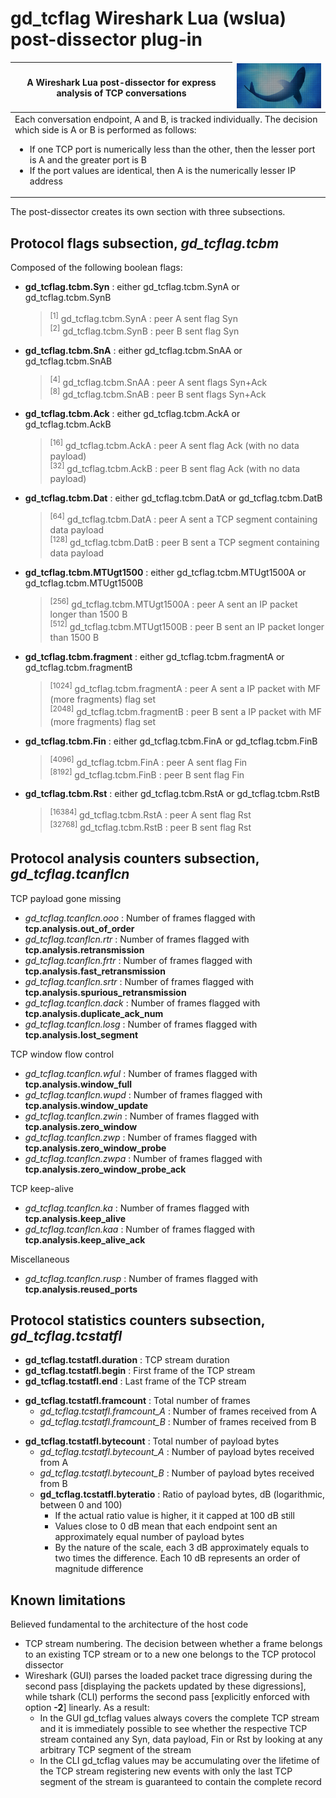 <h1><b>gd_tcflag</b> Wireshark Lua (wslua) post-dissector plug-in</h1>

<table>
<thead rules="rows">
<tr>
 <th>A Wireshark Lua post-dissector for express analysis of TCP conversations</th>
 <td><img src="Wireshark.png"></td></tr>
 </tr>
</thead>
<tbody>
<tr>
 <td colspan="2">
Each conversation endpoint, A and B, is tracked individually. The decision which side is A or B is performed as follows:
<ul>
 <li>If one TCP port is numerically less than the other, then the lesser port is A and the greater port is B</li>
 <li>If the port values are identical, then A is the numerically lesser IP address</li>
</ul>
 </tr>
</tbody>
</table>

The post-dissector creates its own section with three subsections.

<h2>Protocol flags subsection, <i>gd_tcflag.tcbm</i></h2>
    
<p>
Composed of the following boolean flags:
<ul>
 <li><b>gd_tcflag.tcbm.Syn</b> : either gd_tcflag.tcbm.SynA or gd_tcflag.tcbm.SynB
  <blockquote>
  <sup>[1]</sup> gd_tcflag.tcbm.SynA : peer A sent flag Syn<br>
  <sup>[2]</sup> gd_tcflag.tcbm.SynB : peer B sent flag Syn
  </blockquote>
 </li>
 <li><b>gd_tcflag.tcbm.SnA</b> : either gd_tcflag.tcbm.SnAA or gd_tcflag.tcbm.SnAB
  <blockquote>
  <sup>[4]</sup> gd_tcflag.tcbm.SnAA : peer A sent flags Syn+Ack<br>
  <sup>[8]</sup> gd_tcflag.tcbm.SnAB : peer B sent flags Syn+Ack
  </blockquote>
 </li>
 <li><b>gd_tcflag.tcbm.Ack</b> : either gd_tcflag.tcbm.AckA or gd_tcflag.tcbm.AckB
  <blockquote>
  <sup>[16]</sup> gd_tcflag.tcbm.AckA : peer A sent flag Ack (with no data payload)<br>
  <sup>[32]</sup> gd_tcflag.tcbm.AckB : peer B sent flag Ack (with no data payload)
  </blockquote>
</li>
 <li><b>gd_tcflag.tcbm.Dat</b> : either gd_tcflag.tcbm.DatA or gd_tcflag.tcbm.DatB
  <blockquote>
  <sup>[64]</sup> gd_tcflag.tcbm.DatA : peer A sent a TCP segment containing data payload<br>
  <sup>[128]</sup> gd_tcflag.tcbm.DatB : peer B sent a TCP segment containing data payload
  </blockquote>
 </li>
 <li><b>gd_tcflag.tcbm.MTUgt1500</b> : either gd_tcflag.tcbm.MTUgt1500A or gd_tcflag.tcbm.MTUgt1500B
  <blockquote>
   <sup>[256]</sup> gd_tcflag.tcbm.MTUgt1500A : peer A sent an IP packet longer than 1500 B<br>
   <sup>[512]</sup> gd_tcflag.tcbm.MTUgt1500B : peer B sent an IP packet longer than 1500 B
  </blockquote>
 </li>
 <li><b>gd_tcflag.tcbm.fragment</b> : either gd_tcflag.tcbm.fragmentA or gd_tcflag.tcbm.fragmentB
  <blockquote>
    <sup>[1024]</sup> gd_tcflag.tcbm.fragmentA : peer A sent a IP packet with MF (more fragments) flag set<br>
    <sup>[2048]</sup> gd_tcflag.tcbm.fragmentB : peer B sent a IP packet with MF (more fragments) flag set
  </blockquote>
 </li>
 <li><b>gd_tcflag.tcbm.Fin</b> : either gd_tcflag.tcbm.FinA or gd_tcflag.tcbm.FinB
  <blockquote>
   <sup>[4096]</sup> gd_tcflag.tcbm.FinA : peer A sent flag Fin<br>
   <sup>[8192]</sup> gd_tcflag.tcbm.FinB : peer B sent flag Fin
  </blockquote>
 </li>
 <li><b>gd_tcflag.tcbm.Rst</b> : either gd_tcflag.tcbm.RstA or gd_tcflag.tcbm.RstB
  <blockquote>
   <sup>[16384]</sup> gd_tcflag.tcbm.RstA : peer A sent flag Rst<br>
   <sup>[32768]</sup> gd_tcflag.tcbm.RstB : peer B sent flag Rst
  </blockquote>
 </li>
</ul>
</p>

<h2>Protocol analysis counters subsection, <i>gd_tcflag.tcanflcn</i></h2>

<p>
TCP payload gone missing
 <ul>
  <li><i>gd_tcflag.tcanflcn.ooo</i> : Number of frames flagged with <b>tcp.analysis.out_of_order</b></li>
  <li><i>gd_tcflag.tcanflcn.rtr</i> : Number of frames flagged with <b>tcp.analysis.retransmission</b></li>
  <li><i>gd_tcflag.tcanflcn.frtr</i> : Number of frames flagged with <b>tcp.analysis.fast_retransmission</b></li>
  <li><i>gd_tcflag.tcanflcn.srtr</i> : Number of frames flagged with <b>tcp.analysis.spurious_retransmission</b></li>
  <li><i>gd_tcflag.tcanflcn.dack</i> : Number of frames flagged with <b>tcp.analysis.duplicate_ack_num</b></li>
  <li><i>gd_tcflag.tcanflcn.losg</i> : Number of frames flagged with <b>tcp.analysis.lost_segment</b></li>
 </ul>
</p>

<p>
TCP window flow control
<ul>
 <li><i>gd_tcflag.tcanflcn.wful</i> : Number of frames flagged with <b>tcp.analysis.window_full</b></li>
 <li><i>gd_tcflag.tcanflcn.wupd</i> : Number of frames flagged with <b>tcp.analysis.window_update</b></li>
 <li><i>gd_tcflag.tcanflcn.zwin</i> : Number of frames flagged with <b>tcp.analysis.zero_window</b></li>
 <li><i>gd_tcflag.tcanflcn.zwp</i> : Number of frames flagged with <b>tcp.analysis.zero_window_probe</b></li>
 <li><i>gd_tcflag.tcanflcn.zwpa</i> : Number of frames flagged with <b>tcp.analysis.zero_window_probe_ack</b></li>
</ul>
</p>

<p>
TCP keep-alive
<ul>
 <li><i>gd_tcflag.tcanflcn.ka</i> : Number of frames flagged with <b>tcp.analysis.keep_alive</b></li>
 <li><i>gd_tcflag.tcanflcn.kaa</i> : Number of frames flagged with <b>tcp.analysis.keep_alive_ack</b></li>
</ul>
</p>

<p>
Miscellaneous
<ul><li><i>gd_tcflag.tcanflcn.rusp</i> : Number of frames flagged with <b>tcp.analysis.reused_ports</b></li></ul>
</p>

<h2>Protocol statistics counters subsection, <i>gd_tcflag.tcstatfl</i></h2>

<p>
 <ul>
  <li><b>gd_tcflag.tcstatfl.duration</b> : TCP stream duration</li>
  <li><b>gd_tcflag.tcstatfl.begin</b> : First frame of the TCP stream</li>
  <li><b>gd_tcflag.tcstatfl.end</b> : Last frame of the TCP stream</li>
 </ul>
</p>

<p>
 <ul>
  <li><b>gd_tcflag.tcstatfl.framcount</b> : Total number of frames
   <ul>
    <li><i>gd_tcflag.tcstatfl.framcount_A</i> : Number of frames received from A</li>
    <li><i>gd_tcflag.tcstatfl.framcount_B</i> : Number of frames received from B</li>
   </ul>
  </li> 
 </ul>
</p>

<p>
<ul>
 <li><b>gd_tcflag.tcstatfl.bytecount</b> : Total number of payload bytes
  <ul>
   <li><i>gd_tcflag.tcstatfl.bytecount_A</i> : Number of payload bytes received from A</li>
   <li><i>gd_tcflag.tcstatfl.bytecount_B</i> : Number of payload bytes received from B</li>
   <li><b>gd_tcflag.tcstatfl.byteratio</b> : Ratio of payload bytes, dB (logarithmic, between 0 and 100)
    <ul>
     <li>If the actual ratio value is higher, it it capped at 100 dB still</li>
     <li>Values close to 0 dB mean that each endpoint sent an approximately equal number of payload bytes</li>
     <li>By the nature of the scale, each 3 dB approximately equals to two times the difference. Each 10 dB represents an order of magnitude difference</li>
    </ul>
   </li>
  </ul>
 </li>
</ul>
</p>

<h2>Known limitations</h2>

<p>
Believed fundamental to the architecture of the host code
</p>

<p>
<ul>
 <li>TCP stream numbering. The decision between whether a frame belongs to an existing TCP stream or to a new one belongs to the TCP protocol dissector</li>
  <li>Wireshark (GUI) parses the loaded packet trace digressing during the second pass [displaying the packets updated by these digressions], while tshark (CLI) performs the second pass [explicitly enforced with option <b>-2</b>] linearly. As a result:
<ul>
 <li>In the GUI gd_tcflag values always covers the complete TCP stream and it is immediately possible to see whether the respective TCP stream contained any Syn, data payload, Fin or Rst by looking at any arbitrary TCP segment of the stream</li>
 <li>In the CLI gd_tcflag values may be accumulating over the lifetime of the TCP stream registering new events with only the last TCP segment of the stream is guaranteed to contain the complete record</li>
</ul>
 </li>
 </ul>
